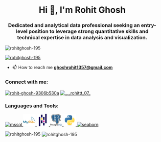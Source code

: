 <h1 align="center">Hi 👋, I'm Rohit Ghosh</h1>
<h3 align="center">Dedicated and analytical data professional seeking an entry-level position to leverage strong quantitative skills and technical expertise in data analysis and visualization.</h3>

<p align="left"> <img src="https://komarev.com/ghpvc/?username=rohitghosh-195&label=Profile%20views&color=0e75b6&style=flat" alt="rohitghosh-195" /> </p>

<p align="left"> <a href="https://github.com/ryo-ma/github-profile-trophy"><img src="https://github-profile-trophy.vercel.app/?username=rohitghosh-195" alt="rohitghosh-195" /></a> </p>

- 📫 How to reach me **ghoshrohit1357@gmail.com**

<h3 align="left">Connect with me:</h3>
<p align="left">
<a href="https://linkedin.com/in/rohit-ghosh-9306b530a" target="blank"><img align="center" src="https://raw.githubusercontent.com/rahuldkjain/github-profile-readme-generator/master/src/images/icons/Social/linked-in-alt.svg" alt="rohit-ghosh-9306b530a" height="30" width="40" /></a>
<a href="https://instagram.com/_._rohittt_07_" target="blank"><img align="center" src="https://raw.githubusercontent.com/rahuldkjain/github-profile-readme-generator/master/src/images/icons/Social/instagram.svg" alt="_._rohittt_07_" height="30" width="40" /></a>
</p>

<h3 align="left">Languages and Tools:</h3>
<p align="left"> <a href="https://www.microsoft.com/en-us/sql-server" target="_blank" rel="noreferrer"> <img src="https://www.svgrepo.com/show/303229/microsoft-sql-server-logo.svg" alt="mssql" width="40" height="40"/> </a> <a href="https://www.mysql.com/" target="_blank" rel="noreferrer"> <img src="https://raw.githubusercontent.com/devicons/devicon/master/icons/mysql/mysql-original-wordmark.svg" alt="mysql" width="40" height="40"/> </a> <a href="https://pandas.pydata.org/" target="_blank" rel="noreferrer"> <img src="https://raw.githubusercontent.com/devicons/devicon/2ae2a900d2f041da66e950e4d48052658d850630/icons/pandas/pandas-original.svg" alt="pandas" width="40" height="40"/> </a> <a href="https://www.postgresql.org" target="_blank" rel="noreferrer"> <img src="https://raw.githubusercontent.com/devicons/devicon/master/icons/postgresql/postgresql-original-wordmark.svg" alt="postgresql" width="40" height="40"/> </a> <a href="https://www.python.org" target="_blank" rel="noreferrer"> <img src="https://raw.githubusercontent.com/devicons/devicon/master/icons/python/python-original.svg" alt="python" width="40" height="40"/> </a> <a href="https://seaborn.pydata.org/" target="_blank" rel="noreferrer"> <img src="https://seaborn.pydata.org/_images/logo-mark-lightbg.svg" alt="seaborn" width="40" height="40"/> </a> </p>

<p><img align="left" src="https://github-readme-stats.vercel.app/api/top-langs?username=rohitghosh-195&show_icons=true&locale=en&layout=compact" alt="rohitghosh-195" /></p>

<p>&nbsp;<img align="center" src="https://github-readme-stats.vercel.app/api?username=rohitghosh-195&show_icons=true&locale=en" alt="rohitghosh-195" /></p>
